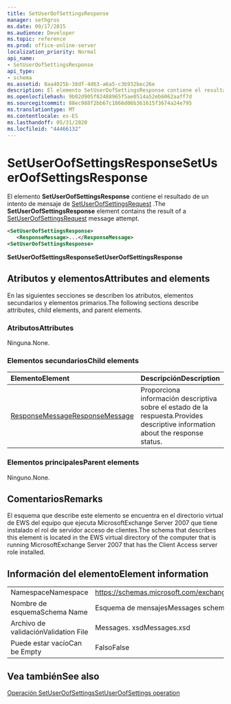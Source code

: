 ```yaml
---
title: SetUserOofSettingsResponse
manager: sethgros
ms.date: 09/17/2015
ms.audience: Developer
ms.topic: reference
ms.prod: office-online-server
localization_priority: Normal
api_name:
- SetUserOofSettingsResponse
api_type:
- schema
ms.assetid: 8aa4025b-38df-4d63-a6a5-c3b932bec26e
description: El elemento SetUserOofSettingsResponse contiene el resultado de un intento de mensaje de SetUserOofSettingsRequest.
ms.openlocfilehash: 9b02d905f82488965f5ae0514a52eb6062aaff7d
ms.sourcegitcommit: 88ec988f2bb67c1866d06b361615f3674a24e795
ms.translationtype: MT
ms.contentlocale: es-ES
ms.lasthandoff: 05/31/2020
ms.locfileid: "44466132"
---
```

# <a name="setuseroofsettingsresponse"></a><span data-ttu-id="ff7ea-103">SetUserOofSettingsResponse</span><span class="sxs-lookup"><span data-stu-id="ff7ea-103">SetUserOofSettingsResponse</span></span>

<span data-ttu-id="ff7ea-104">El elemento **SetUserOofSettingsResponse** contiene el resultado de un intento de mensaje de [SetUserOofSettingsRequest](setuseroofsettingsrequest.md) .</span><span class="sxs-lookup"><span data-stu-id="ff7ea-104">The **SetUserOofSettingsResponse** element contains the result of a [SetUserOofSettingsRequest](setuseroofsettingsrequest.md) message attempt.</span></span> 
  
```xml
<SetUserOofSettingsResponse>
   <ResponseMessage>...</ResponseMessage>
<SetUserOofSettingsResponse>
```

 <span data-ttu-id="ff7ea-105">**SetUserOofSettingsResponse**</span><span class="sxs-lookup"><span data-stu-id="ff7ea-105">**SetUserOofSettingsResponse**</span></span>
## <a name="attributes-and-elements"></a><span data-ttu-id="ff7ea-106">Atributos y elementos</span><span class="sxs-lookup"><span data-stu-id="ff7ea-106">Attributes and elements</span></span>

<span data-ttu-id="ff7ea-107">En las siguientes secciones se describen los atributos, elementos secundarios y elementos primarios.</span><span class="sxs-lookup"><span data-stu-id="ff7ea-107">The following sections describe attributes, child elements, and parent elements.</span></span>
  
### <a name="attributes"></a><span data-ttu-id="ff7ea-108">Atributos</span><span class="sxs-lookup"><span data-stu-id="ff7ea-108">Attributes</span></span>

<span data-ttu-id="ff7ea-109">Ninguna.</span><span class="sxs-lookup"><span data-stu-id="ff7ea-109">None.</span></span>
  
### <a name="child-elements"></a><span data-ttu-id="ff7ea-110">Elementos secundarios</span><span class="sxs-lookup"><span data-stu-id="ff7ea-110">Child elements</span></span>

|<span data-ttu-id="ff7ea-111">**Elemento**</span><span class="sxs-lookup"><span data-stu-id="ff7ea-111">**Element**</span></span>|<span data-ttu-id="ff7ea-112">**Descripción**</span><span class="sxs-lookup"><span data-stu-id="ff7ea-112">**Description**</span></span>|
|:-----|:-----|
|[<span data-ttu-id="ff7ea-113">ResponseMessage</span><span class="sxs-lookup"><span data-stu-id="ff7ea-113">ResponseMessage</span></span>](responsemessage.md) <br/> |<span data-ttu-id="ff7ea-114">Proporciona información descriptiva sobre el estado de la respuesta.</span><span class="sxs-lookup"><span data-stu-id="ff7ea-114">Provides descriptive information about the response status.</span></span>  <br/> |
   
### <a name="parent-elements"></a><span data-ttu-id="ff7ea-115">Elementos principales</span><span class="sxs-lookup"><span data-stu-id="ff7ea-115">Parent elements</span></span>

<span data-ttu-id="ff7ea-116">Ninguno.</span><span class="sxs-lookup"><span data-stu-id="ff7ea-116">None.</span></span>
  
## <a name="remarks"></a><span data-ttu-id="ff7ea-117">Comentarios</span><span class="sxs-lookup"><span data-stu-id="ff7ea-117">Remarks</span></span>

<span data-ttu-id="ff7ea-118">El esquema que describe este elemento se encuentra en el directorio virtual de EWS del equipo que ejecuta MicrosoftExchange Server 2007 que tiene instalado el rol de servidor acceso de clientes.</span><span class="sxs-lookup"><span data-stu-id="ff7ea-118">The schema that describes this element is located in the EWS virtual directory of the computer that is running MicrosoftExchange Server 2007 that has the Client Access server role installed.</span></span>
  
## <a name="element-information"></a><span data-ttu-id="ff7ea-119">Información del elemento</span><span class="sxs-lookup"><span data-stu-id="ff7ea-119">Element information</span></span>

|||
|:-----|:-----|
|<span data-ttu-id="ff7ea-120">Namespace</span><span class="sxs-lookup"><span data-stu-id="ff7ea-120">Namespace</span></span>  <br/> |https://schemas.microsoft.com/exchange/services/2006/messages  <br/> |
|<span data-ttu-id="ff7ea-121">Nombre de esquema</span><span class="sxs-lookup"><span data-stu-id="ff7ea-121">Schema Name</span></span>  <br/> |<span data-ttu-id="ff7ea-122">Esquema de mensajes</span><span class="sxs-lookup"><span data-stu-id="ff7ea-122">Messages schema</span></span>  <br/> |
|<span data-ttu-id="ff7ea-123">Archivo de validación</span><span class="sxs-lookup"><span data-stu-id="ff7ea-123">Validation File</span></span>  <br/> |<span data-ttu-id="ff7ea-124">Messages. xsd</span><span class="sxs-lookup"><span data-stu-id="ff7ea-124">Messages.xsd</span></span>  <br/> |
|<span data-ttu-id="ff7ea-125">Puede estar vacío</span><span class="sxs-lookup"><span data-stu-id="ff7ea-125">Can be Empty</span></span>  <br/> |<span data-ttu-id="ff7ea-126">Falso</span><span class="sxs-lookup"><span data-stu-id="ff7ea-126">False</span></span>  <br/> |
   
## <a name="see-also"></a><span data-ttu-id="ff7ea-127">Vea también</span><span class="sxs-lookup"><span data-stu-id="ff7ea-127">See also</span></span>



[<span data-ttu-id="ff7ea-128">Operación SetUserOofSettings</span><span class="sxs-lookup"><span data-stu-id="ff7ea-128">SetUserOofSettings operation</span></span>](setuseroofsettings-operation.md)

